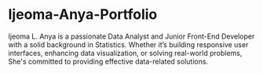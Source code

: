 # Ijeoma-Anya-Portfolio
Ijeoma L. Anya is a passionate Data Analyst and Junior Front-End Developer with a solid background in Statistics.
Whether it’s building responsive user interfaces, enhancing data visualization, or solving real-world problems, She's committed to providing effective data-related solutions.
